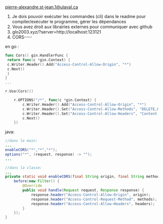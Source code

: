 pierre-alexandre.st-jean.1@ulaval.ca

1. Je dois pouvoir exécuter les commandes (cli) dans le readme pour compiler/exécuter le programme, gérer les dépendances
2. Vous avez droit aux librairies externes pour communiquer avec github
3. glo2003.xyz/?server=http://localhost:123121
4. CORS----

en go : 
```go
func Cors() gin.HandlerFunc {
 return func(c *gin.Context) {
 c.Writer.Header().Add("Access-Control-Allow-Origin", "*")
 c.Next()
 }
}
...

r.Use(Cors())

    r.OPTIONS("/*", func(c *gin.Context) {
        c.Writer.Header().Add("Access-Control-Allow-Origin", "*")
        c.Writer.Header().Set("Access-Control-Allow-Methods", "DELETE,POST,PUT,GET")
        c.Writer.Header().Set("Access-Control-Allow-Headers", "Content-Type")
        c.Next()
    })
```
java:
```java
//dans le main:
...
enableCORS("*","*","*");
options("*", (request, response) -> "");
...

//dans la classe:
...
private static void enableCORS(final String origin, final String methods, final String headers) {
    before(new Filter() {
        @Override
        public void handle(Request request, Response response) {
            response.header("Access-Control-Allow-Origin", origin);
            response.header("Access-Control-Request-Method", methods);
            response.header("Access-Control-Allow-Headers", headers);
        }
    });
}
```
